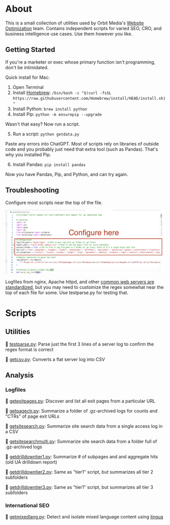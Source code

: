 # About

This is a small collection of utilities used by Orbit Media's [Website Optimization](https://www.orbitmedia.com/website-optimization/) team. Contains independent scripts for varied SEO, CRO, and business intelligence use cases. Use them however you like.

## Getting Started

If you're a marketer or exec whose primary function isn't programming, don't be intimidated.

Quick install for Mac:

1. Open Terminal 
2. Install [Homebrew](https://brew.sh): ``/bin/bash -c "$(curl -fsSL https://raw.githubusercontent.com/Homebrew/install/HEAD/install.sh)"``
3. Install Python:
``brew install python``
4. Install Pip:
``python -m ensurepip --upgrade``

Wasn't that easy? Now run a script.

5. Run a script:
``python getdata.py``

Paste any errors into ChatGPT. Most of scripts rely on libraries of outside code and you probably just need that extra tool (such as Pandas). That's why you installed Pip. 

6. Install Pandas:
``pip install pandas``

Now you have Pandas, Pip, and Python, and can try again.

## Troubleshooting

Configure most scripts near the top of the file.

![script configuration](./img/configure.png)

Logfiles from nginx, Apache httpd, and other [common web servers are standardized](https://en.wikipedia.org/wiki/Common_Log_Format), but you may need to customize the regex somewhat near the top of each file for some. Use testparse.py for testing that.

# Scripts

## Utilities

🐍 [testparse.py](https://github.com/Orbit-Media-Studios/wo-scripts/blob/main/testparse.py): Parse just the first 3 lines of a server log to confirm the regex format is correct

🐍 [getcsv.py](https://github.com/Orbit-Media-Studios/wo-scripts/blob/main/getcsv.py): Converts a flat server log into CSV

## Analysis 

### Logfiles 

🐍 [getexitpages.py](https://github.com/Orbit-Media-Studios/wo-scripts/blob/main/getexitpages.py): Discover and list all exit pages from a particular URL

🐍 [getpagectr.py](https://github.com/Orbit-Media-Studios/wo-scripts/blob/main/getpagectr.py): Summarize a folder of .gz-archived logs for counts and "CTRs" of page exit URLs

🐍 [getsitesearch.py](https://github.com/Orbit-Media-Studios/wo-scripts/blob/main/getsitesearch.py): Summarize site search data from a single access log in a CSV

🐍 [getsitesearchmulti.py](https://github.com/Orbit-Media-Studios/wo-scripts/blob/main/getsitesearchmulti.py): Summarize site search data from a folder full of .gz-archived logs

🐍 [getdrilldowntier1.py](https://github.com/Orbit-Media-Studios/wo-scripts/blob/main/getdrilldowntier1.py): Summarize # of subpages and and aggregate hits (old UA drilldown report)

🐍 [getdrilldowntier2.py](https://github.com/Orbit-Media-Studios/wo-scripts/blob/main/getdrilldowntier2.py): Same as "tier1" script, but summarizes all tier 2 subfolders

🐍 [getdrilldowntier3.py](https://github.com/Orbit-Media-Studios/wo-scripts/blob/main/getdrilldowntier3.py): Same as "tier1" script, but summarizes all tier 3 subfolders 


### International SEO

🐍 [getmixedlang.py](https://github.com/Orbit-Media-Studios/wo-scripts/blob/main/getmixedlang.py): Detect and isolate mixed language content using [lingua](https://github.com/pemistahl/lingua-py)


